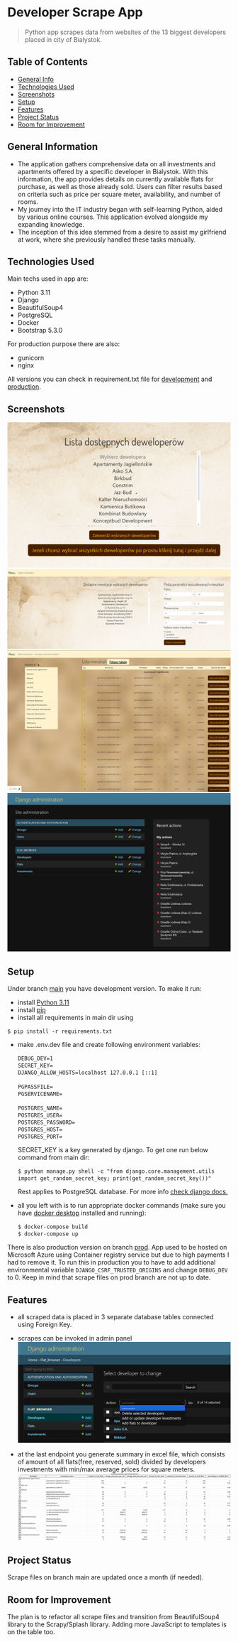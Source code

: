 # Developer Scrape App

> Python app scrapes data from websites of the 13 biggest developers placed in city of Bialystok.

## Table of Contents

- [General Info](#general-information)
- [Technologies Used](#technologies-used)
- [Screenshots](#screenshots)
- [Setup](#setup)
- [Features](#features)
- [Project Status](#project-status)
- [Room for Improvement](#room-for-improvement)

## General Information

- The application gathers comprehensive data on all investments and apartments offered by a specific developer in Bialystok. With this information, the app provides details on currently available flats for purchase, as well as those already sold. Users can filter results based on criteria such as price per square meter, availability, and number of rooms.
- My journey into the IT industry began with self-learning Python, aided by various online courses. This application evolved alongside my expanding knowledge.
- The inception of this idea stemmed from a desire to assist my girlfriend at work, where she previously handled these tasks manually.

## Technologies Used

Main techs used in app are:

- Python 3.11
- Django
- BeautifulSoup4
- PostgreSQL
- Docker
- Bootstrap 5.3.0

For production purpose there are also:

- gunicorn
- nginx

All versions you can check in requirement.txt file for [development](https://github.com/owsiej/DeveloperScrapeDjango/blob/main/requirements.txt) and [production](https://github.com/owsiej/DeveloperScrapeDjango/blob/prod/requirements.txt).

## Screenshots

![main page](./readmeScreeshots/mainPage.jpg)
![filter page](./readmeScreeshots/filterPage.jpg)
![flat page](./readmeScreeshots/flatPage.jpg)
![admin page](./readmeScreeshots/adminPage.jpg)

## Setup

Under branch [main](https://github.com/owsiej/DeveloperScrapeDjango) you have development version. To make it run:

- install [Python 3.11](https://www.python.org/downloads/release/python-3110/)
- install [pip](https://pip.pypa.io/en/stable/installation/)
- install all requirements in main dir using

```
$ pip install -r requirements.txt
```

- make .env.dev file and create following environment variables:

  ```
  DEBUG_DEV=1
  SECRET_KEY=
  DJANGO_ALLOW_HOSTS=localhost 127.0.0.1 [::1]

  PGPASSFILE=
  PGSERVICENAME=

  POSTGRES_NAME=
  POSTGRES_USER=
  POSTGRES_PASSWORD=
  POSTGRES_HOST=
  POSTGRES_PORT=
  ```

  SECRET_KEY is a key generated by django. To get one run below command from main dir:

  ```
  $ python manage.py shell -c "from django.core.management.utils import get_random_secret_key; print(get_random_secret_key())"

  ```

  Rest applies to PostgreSQL database. For more info [check django docs.](https://docs.djangoproject.com/en/5.0/ref/databases/#postgresql-notes)

- all you left with is to run appropriate docker commands (make sure you have [docker desktop](https://www.docker.com/products/docker-desktop/) installed and running):

  ```
  $ docker-compose build
  $ docker-compose up
  ```

There is also production version on branch [prod](https://github.com/owsiej/DeveloperScrapeDjango/tree/prod). App used to be hosted on Microsoft Azure using Container registry service but due to high payments I had to remove it. To run this in production you to have to add additional environmental variable `DJANGO_CSRF_TRUSTED_ORIGINS` and change `DEBUG_DEV` to 0. Keep in mind that scrape files on prod branch are not up to date.

## Features

- all scraped data is placed in 3 separate database tables connected using Foreign Key.
- scrapes can be invoked in admin panel ![scrape](./readmeScreeshots/scrape_admin.jpg)

- at the last endpoint you generate summary in excel file, which consists of amount of all flats(free, reserved, sold) divided by developers investments with min/max average prices for square meters. ![excel](./readmeScreeshots/excel.jpg)

## Project Status

Scrape files on branch main are updated once a month (if needed).

## Room for Improvement

The plan is to refactor all scrape files and transition from BeautifulSoup4 library to the Scrapy/Splash library. Adding more JavaScript to templates is on the table too.
